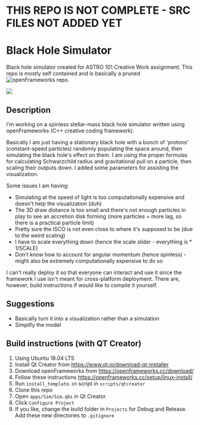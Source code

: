 # THIS REPO IS NOT COMPLETE - SRC FILES NOT ADDED YET

# Black Hole Simulator
Black hole simulator created for ASTRO 101 Creative Work assignment. This repo is mostly self contained and is basically a pruned ![openFrameworks repo](https://github.com/openframeworks/openFrameworks). 

![](https://github.com/tiganov/BHSim/blob/master/gifs/example.gif)

## Description
I'm working on a spinless stellar-mass black hole simulator written using openFrameworks (C++ creative coding framework).

Basically I am just having a stationary black hole with a bunch of 'protons' (constant-speed particles) randomly populating the space around, then simulating the black hole's effect on them. I am using the proper formulas for calculating Schwarzchild radius and gravitational pull on a particle, then scaling their outputs down. I added some parameters for assisting the visualization.

Some issues I am having:
- Simulating at the speed of light is too computationally expensive and doesn't help the visualization (duh)
- The 3D draw distance is too small and there's not enough particles in play to see an accretion disk forming (more particles = more lag, so there is a practical particle limit)
- Pretty sure the ISCO is not even close to where it's supposed to be (due to the weird scaling)
- I have to scale everything down (hence the scale slider - everything is * 1/SCALE)
- Don't know how to account for angular momentum (hence spinless) - might also be extremely computationally expensive to do so

I can't really deploy it so that everyone can interact and use it since the framework I use isn't meant for cross-platform  deployment. There are, however, build instructions if would like to compile it yourself.

## Suggestions
- Basically turn it into a visualization rather than a simulation
- Simplify the model

## Build instructions (with QT Creator)
1. Using Ubuntu 18.04 LTS
2. Install Qt Creator from https://www.qt.io/download-qt-installer
3. Download openFrameworks from https://openframeworks.cc/download/
4. Follow these instructions https://openframeworks.cc/setup/linux-install/
5. Run `install_template.sh` script in `scripts/qtcreator`
6. Clone this repo
7. Open `apps/Sim/Sim.qbs` in Qt Creator
8. Click `Configure Project`
9. If you like, change the build folder in `Projects` for Debug and Release. Add these new directories to `.gitignore`
